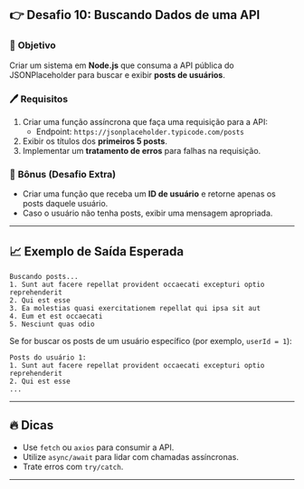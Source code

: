 ## 👉 **Desafio 10: Buscando Dados de uma API**

### 🌟 **Objetivo**  
Criar um sistema em **Node.js** que consuma a API pública do JSONPlaceholder para buscar e exibir **posts de usuários**.  

### 🖊️ **Requisitos**  
1. Criar uma função assíncrona que faça uma requisição para a API:  
   - Endpoint: `https://jsonplaceholder.typicode.com/posts`  
2. Exibir os títulos dos **primeiros 5 posts**.  
3. Implementar um **tratamento de erros** para falhas na requisição.  

### 🔹 **Bônus (Desafio Extra)**  
- Criar uma função que receba um **ID de usuário** e retorne apenas os posts daquele usuário.  
- Caso o usuário não tenha posts, exibir uma mensagem apropriada.  

---

## 📈 **Exemplo de Saída Esperada**  
```  
Buscando posts...  
1. Sunt aut facere repellat provident occaecati excepturi optio reprehenderit  
2. Qui est esse  
3. Ea molestias quasi exercitationem repellat qui ipsa sit aut  
4. Eum et est occaecati  
5. Nesciunt quas odio  
```

Se for buscar os posts de um usuário específico (por exemplo, `userId = 1`):  
```  
Posts do usuário 1:  
1. Sunt aut facere repellat provident occaecati excepturi optio reprehenderit  
2. Qui est esse  
...  
```

---

## 🔥 **Dicas**  
- Use `fetch` ou `axios` para consumir a API.  
- Utilize `async/await` para lidar com chamadas assíncronas.  
- Trate erros com `try/catch`.  

---
